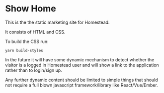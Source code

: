 # Show Home

This is the the static marketing site for Homestead.

It consists of HTML and CSS.

To build the CSS run:

`yarn build-styles`

In the future it will have some dynamic mechanism to detect whether the visitor is a logged in Homestead user and will show a link to the application rather than to login/sign up.

Any further dynamic content should be limited to simple things that should not require a full blown javascript framework/library like React/Vue/Ember.